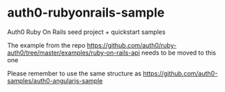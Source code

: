 # auth0-rubyonrails-sample

Auth0 Ruby On Rails seed project + quickstart samples

The example from the repo https://github.com/auth0/ruby-auth0/tree/master/examples/ruby-on-rails-api needs to be moved to this one

Please remember to use the same structure as https://github.com/auth0-samples/auth0-angularjs-sample
